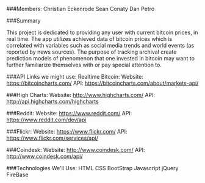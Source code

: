 ###Members: 
Christian Eckenrode
Sean Conaty
Dan Petro

###Summary

This project is dedicated to providing any user with current bitcoin prices, in real time. The app utilizes achieved data of bitcoin prices which is correlated with variables such as social media trends and world events (as reported by news sources). The purpose of tracking archival  create prediction models of phenomenon that one invested in bitcoin may want to further familiarize themselves with or pay special attention to. 

###API Links we might use:
   Realtime Bitcoin: 
   Website: https://bitcoincharts.com/
   API:        https://bitcoincharts.com/about/markets-api/

###High Charts:
   Website: http://www.highcharts.com/
   API:        http://api.highcharts.com/highcharts

###Reddit:
   Website: https://www.reddit.com/
   API:        https://www.reddit.com/dev/api

###Flickr:
     Website: https://www.flickr.com/
     API:        https://www.flickr.com/services/api/

###Coindesk:
    Website: http://www.coindesk.com/
    API:        http://www.coindesk.com/api/

  ###Technologies We'll Use:
     HTML
     CSS
     BootStrap
     Javascript
     jQuery
     FireBase
